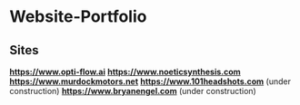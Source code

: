 # Website-Portfolio

## Sites

**https://www.opti-flow.ai**
**https://www.noeticsynthesis.com**
**https://www.murdockmotors.net**
**https://www.101headshots.com** (under construction)
**https://www.bryanengel.com** (under construction)
